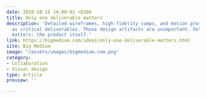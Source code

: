```yaml
---
date: 2018-10-16 14:00:01 +0100
title: Only one deliverable matters
description: 'Detailed wireframes, high-fidelity comps, and motion prototypes all got enshrined
  as critical deliverables. Those design artifacts are unimportant. Only one deliverable
  matters: the product itself.'
link: https://bigmedium.com/ideas/only-one-deliverable-matters.html
site: Big Medium
image: "/assets/images/bigmedium.com.png"
category:
- Collaboration
- Visual design
type: Article
preview: ''

---
```

